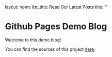 layout: home
list_title: Read Our Latest Posts
title: ''

# Github Pages Demo Blog

Welcome to this demo blog!

You can find the sources of this project
[here](https://github.com/nschloe/nschloe.github.io).
